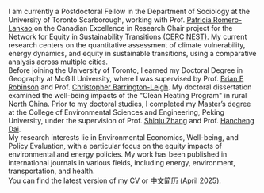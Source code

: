 I am currently a Postdoctoral Fellow in the Department of Sociology at the University of Toronto Scarborough, working with Prof. [Patricia Romero-Lankao](https://discover.research.utoronto.ca/52972-patricia-romerolankao) on the Canadian Excellence in Research Chair project for the Network for Equity in Sustainability Transitions [(CERC NEST)](https://climatehealth.utoronto.ca/initiative/the-cerc-network-for-equity-in-sustainability-transitions/). My current research centers on the quantitative assessment of climate vulnerability, energy dynamics, and equity in sustainable transitions, using a comparative analysis across multiple cities.
<br>
Before joining the University of Toronto, I earned my Doctoral Degree in Geography at McGill University, where I was supervised by Prof.
 [Brian E Robinson](https://brianerobinson.com/) and Prof. [Christopher Barrington-Leigh](https://wellbeing.research.mcgill.ca/index.php?m=about). My doctoral dissertation examined the well-being impacts of the "Clean Heating Program" in rural North China. Prior to my doctoral studies, I completed my Master’s degree at the College of Environmental Sciences and Engineering, Peking University, under the supervision of Prof. [Shiqiu Zhang](https://en.cese.pku.edu.cn/faculty/facultybydepartment/departmentofmanagement/44/index.htm) and Prof. [Hancheng Dai](http://scholar.pku.edu.cn/hanchengdai).<br>
My research interests lie in Environmental Economics, Well-being, and Policy Evaluation, with a particular focus on the equity impacts of environmental and energy policies. My work has been published in international journals in various fields, including energy, environment, transportation, and health. <br>
You can find the latest version of my [CV](https://www.dropbox.com/scl/fi/hfl2tpxfode16hg58t0gr/Xiang-Resume-March2025.pdf?rlkey=njvspvmscpfar4aadwqrmlcda&st=e74kflgb&dl=0) or [中文简历](https://www.dropbox.com/scl/fi/mjv6um6ducyigljgu70im/resume-zh_CN.pdf?rlkey=2gw21hym88vyg0lettp6qw6cn&st=cs3jfpfy&dl=0) (April 2025). 
